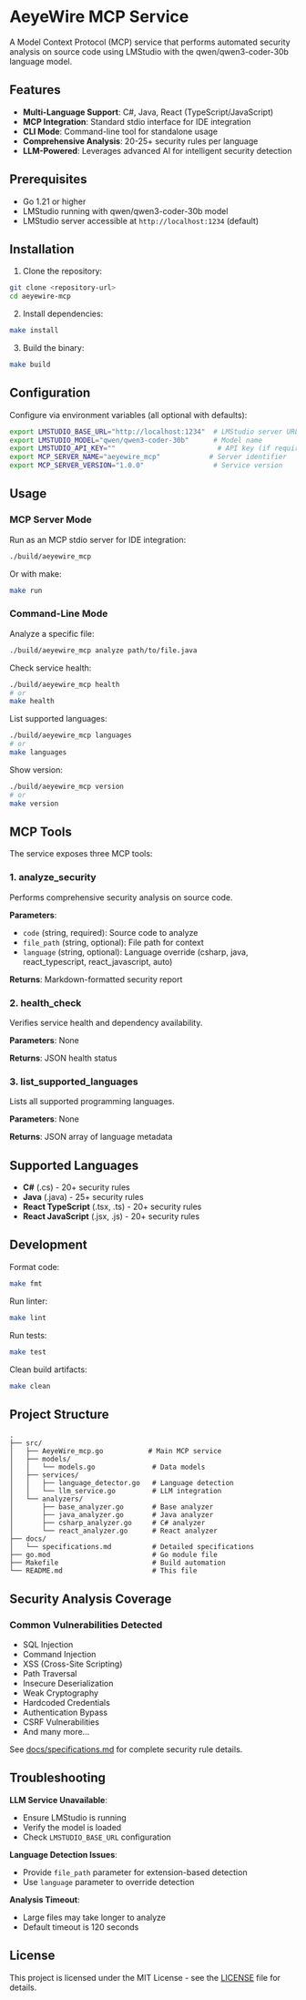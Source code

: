# AeyeWire MCP Service

A Model Context Protocol (MCP) service that performs automated security analysis on source code using LMStudio with the qwen/qwen3-coder-30b language model.

## Features

- **Multi-Language Support**: C#, Java, React (TypeScript/JavaScript)
- **MCP Integration**: Standard stdio interface for IDE integration
- **CLI Mode**: Command-line tool for standalone usage
- **Comprehensive Analysis**: 20-25+ security rules per language
- **LLM-Powered**: Leverages advanced AI for intelligent security detection

## Prerequisites

- Go 1.21 or higher
- LMStudio running with qwen/qwen3-coder-30b model
- LMStudio server accessible at `http://localhost:1234` (default)

## Installation

1. Clone the repository:
```bash
git clone <repository-url>
cd aeyewire-mcp
```

2. Install dependencies:
```bash
make install
```

3. Build the binary:
```bash
make build
```

## Configuration

Configure via environment variables (all optional with defaults):

```bash
export LMSTUDIO_BASE_URL="http://localhost:1234"  # LMStudio server URL
export LMSTUDIO_MODEL="qwen/qwen3-coder-30b"      # Model name
export LMSTUDIO_API_KEY=""                         # API key (if required)
export MCP_SERVER_NAME="aeyewire_mcp"            # Server identifier
export MCP_SERVER_VERSION="1.0.0"                 # Service version
```

## Usage

### MCP Server Mode

Run as an MCP stdio server for IDE integration:

```bash
./build/aeyewire_mcp
```

Or with make:

```bash
make run
```

### Command-Line Mode

Analyze a specific file:

```bash
./build/aeyewire_mcp analyze path/to/file.java
```

Check service health:

```bash
./build/aeyewire_mcp health
# or
make health
```

List supported languages:

```bash
./build/aeyewire_mcp languages
# or
make languages
```

Show version:

```bash
./build/aeyewire_mcp version
# or
make version
```

## MCP Tools

The service exposes three MCP tools:

### 1. analyze_security

Performs comprehensive security analysis on source code.

**Parameters**:
- `code` (string, required): Source code to analyze
- `file_path` (string, optional): File path for context
- `language` (string, optional): Language override (csharp, java, react_typescript, react_javascript, auto)

**Returns**: Markdown-formatted security report

### 2. health_check

Verifies service health and dependency availability.

**Parameters**: None

**Returns**: JSON health status

### 3. list_supported_languages

Lists all supported programming languages.

**Parameters**: None

**Returns**: JSON array of language metadata

## Supported Languages

- **C#** (.cs) - 20+ security rules
- **Java** (.java) - 25+ security rules
- **React TypeScript** (.tsx, .ts) - 20+ security rules
- **React JavaScript** (.jsx, .js) - 20+ security rules

## Development

Format code:
```bash
make fmt
```

Run linter:
```bash
make lint
```

Run tests:
```bash
make test
```

Clean build artifacts:
```bash
make clean
```

## Project Structure

```
.
├── src/
│   ├── AeyeWire_mcp.go           # Main MCP service
│   ├── models/
│   │   └── models.go              # Data models
│   ├── services/
│   │   ├── language_detector.go   # Language detection
│   │   └── llm_service.go         # LLM integration
│   └── analyzers/
│       ├── base_analyzer.go       # Base analyzer
│       ├── java_analyzer.go       # Java analyzer
│       ├── csharp_analyzer.go     # C# analyzer
│       └── react_analyzer.go      # React analyzer
├── docs/
│   └── specifications.md          # Detailed specifications
├── go.mod                         # Go module file
├── Makefile                       # Build automation
└── README.md                      # This file
```

## Security Analysis Coverage

### Common Vulnerabilities Detected

- SQL Injection
- Command Injection
- XSS (Cross-Site Scripting)
- Path Traversal
- Insecure Deserialization
- Weak Cryptography
- Hardcoded Credentials
- Authentication Bypass
- CSRF Vulnerabilities
- And many more...

See [docs/specifications.md](docs/specifications.md) for complete security rule details.

## Troubleshooting

**LLM Service Unavailable**:
- Ensure LMStudio is running
- Verify the model is loaded
- Check `LMSTUDIO_BASE_URL` configuration

**Language Detection Issues**:
- Provide `file_path` parameter for extension-based detection
- Use `language` parameter to override detection

**Analysis Timeout**:
- Large files may take longer to analyze
- Default timeout is 120 seconds

## License

This project is licensed under the MIT License - see the [LICENSE](LICENSE) file for details.
